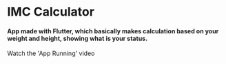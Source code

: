# IMC Calculator

#### App made with Flutter, which basically makes calculation based on your weight and height, showing what is your status.

Watch the 'App Running' video
